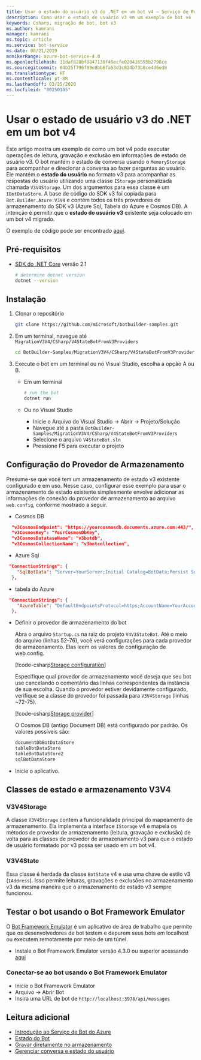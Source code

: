 ```yaml
---
title: Usar o estado do usuário v3 do .NET em um bot v4 – Serviço de Bot
description: Como usar o estado de usuário v3 em um exemplo de bot v4
keywords: Csharp, migração de bot, bot v3
ms.author: kamrani
manager: kamrani
ms.topic: article
ms.service: bot-service
ms.date: 08/21/2019
monikerRange: azure-bot-service-4.0
ms.openlocfilehash: 11daf828bf8847130f49ecfe020416595b2798ce
ms.sourcegitcommit: 64b25f796f89e8bb6fa53d3c824b73b8ce4d6ed8
ms.translationtype: HT
ms.contentlocale: pt-BR
ms.lasthandoff: 03/25/2020
ms.locfileid: "80250105"
---
```

# <a name="using-net-v3-user-state-in-a-v4-bot"></a>Usar o estado de usuário v3 do .NET em um bot v4

Este artigo mostra um exemplo de como um bot v4 pode executar operações de leitura, gravação e exclusão em informações de estado de usuário v3.
O bot mantém o estado de conversa usando o `MemoryStorage` para acompanhar e direcionar a conversa ao fazer perguntas ao usuário.  Ele mantém o **estado do usuário** no formato v3 para acompanhar as respostas do usuário utilizando uma classe `IStorage` personalizada chamada `V3V4Storage`.  Um dos argumentos para essa classe é um `IBotDataStore`. A base de código do SDK v3 foi copiada para `Bot.Builder.Azure.V3V4` e contém todos os três provedores de armazenamento do SDK v3 (Azure Sql, Tabela do Azure e Cosmos DB).  A intenção é permitir que o **estado do usuário v3** existente seja colocado em um bot v4 migrado.

O exemplo de código pode ser encontrado [aqui](https://github.com/microsoft/BotBuilder-Samples/tree/master/MigrationV3V4/CSharp/V4StateBotFromV3Providers).

## <a name="prerequisites"></a>Pré-requisitos

- [SDK do .NET Core](https://dotnet.microsoft.com/download) versão 2.1

    ```bash
    # determine dotnet version
    dotnet --version
    ```

## <a name="setup"></a>Instalação

1. Clonar o repositório

    ```bash
    git clone https://github.com/microsoft/botbuilder-samples.git
    ```

1. Em um terminal, navegue até `MigrationV3V4/CSharp/V4StateBotFromV3Providers`

    ```bash
    cd BotBuilder-Samples/MigrationV3V4/CSharp/V4StateBotFromV3Providers
    ```

1. Execute o bot em um terminal ou no Visual Studio, escolha a opção A ou B.

    - Em um terminal

        ```bash
        # run the bot
        dotnet run
        ```

    - Ou no Visual Studio

        - Inicie o Arquivo do Visual Studio -> Abrir -> Projeto/Solução
        - Navegue até a pasta `BotBuilder-Samples/MigrationV3V4/CSharp/V4StateBotFromV3Providers`
        - Selecione o arquivo `V4StateBot.sln`
        - Pressione F5 para executar o projeto


## <a name="storage-provider-setup"></a>Configuração do Provedor de Armazenamento

Presume-se que você tem um armazenamento de estado v3 existente configurado e em uso. Nesse caso, configurar esse exemplo para usar o armazenamento de estado existente simplesmente envolve adicionar as informações de conexão do provedor de armazenamento ao arquivo `web.config`, conforme mostrado a seguir.

- Cosmos DB

```json
  "v3CosmosEndpoint": "https://yourcosmosdb.documents.azure.com:443/",
  "v3CosmosKey": "YourCosmosDbKey",
  "v3CosmosDatataseName": "v3botdb",
  "v3CosmosCollectionName": "v3botcollection",
```

- Azure Sql

```json
 "ConnectionStrings": {
    "SqlBotData": "Server=YourServer;Initial Catalog=BotData;Persist Security Info=False;User ID=YourUserName;Password=YourUserPassword;MultipleActiveResultSets=False;Encrypt=True;TrustServerCertificate=True;Connection Timeout=30;"
  },
```

- tabela do Azure

```json
 "ConnectionStrings": {
    "AzureTable": "DefaultEndpointsProtocol=https;AccountName=YourAccountName;AccountKey=YourAccountKey;EndpointSuffix=core.windows.net"
  },
```

- Definir o provedor de armazenamento do bot

    Abra o arquivo `Startup.cs` na raiz do projeto `V4V3StateBot`. Até o meio do arquivo (linhas 52-76), você verá configurações para cada provedor de armazenamento. Elas leem os valores de configuração de web.config. 

    [!code-csharp[Storage configuration](~/../botbuilder-samples/MigrationV3V4/CSharp/V4StateBotFromV3Providers/V4V3StateBot/Startup.cs?range=52-76)]

    Especifique qual provedor de armazenamento você deseja que seu bot use cancelando o comentário das linhas correspondentes da instância de sua escolha. Quando o provedor estiver devidamente configurado, verifique se a classe do provedor foi passada para `V3V4Storage` (linhas ~72-75). 

    [!code-csharp[Storage provider](~/../botbuilder-samples/MigrationV3V4/CSharp/V4StateBotFromV3Providers/V4V3StateBot/Startup.cs?range=72-75)]

    O Cosmos DB (antigo Document DB) está configurado por padrão. Os valores possíveis são:

    ```bash
    documentDbBotDataStore
    tableBotDataStore
    tableBotDataStore2
    sqlBotDataStore
    ```

- Inicie o aplicativo. 

## <a name="v3v4-storage-and-state-classes"></a>Classes de estado e armazenamento V3V4

### <a name="v3v4storage"></a>V3V4Storage

A classe `V3V4Storage` contém a funcionalidade principal do mapeamento de armazenamento. Ela implementa a interface `IStorage` v4 e mapeia os métodos de provedor de armazenamento (leitura, gravação e exclusão) de volta para as classes de provedor de armazenamento v3 para que o estado de usuário formatado por v3 possa ser usado em um bot v4.

### <a name="v3v4state"></a>V3V4State

Essa classe é herdada da classe `BotState` v4 e usa uma chave de estilo v3 (`IAddress`). Isso permite leituras, gravações e exclusões no armazenamento v3 da mesma maneira que o armazenamento de estado v3 sempre funcionou.


## <a name="testing-the-bot-using-bot-framework-emulator"></a>Testar o bot usando o Bot Framework Emulator

O [Bot Framework Emulator][5] é um aplicativo de área de trabalho que permite que os desenvolvedores de bot testem e depurem seus bots em localhost ou executem remotamente por meio de um túnel.

- Instale o Bot Framework Emulator versão 4.3.0 ou superior acessando [aqui][6]


### <a name="connect-to-the-bot-using-bot-framework-emulator"></a>Conectar-se ao bot usando o Bot Framework Emulator

- Inicie o Bot Framework Emulator
- Arquivo -> Abrir Bot
- Insira uma URL de bot de `http://localhost:3978/api/messages`


## <a name="further-reading"></a>Leitura adicional

- [Introdução ao Serviço de Bot do Azure][21]
- [Estado do Bot][7]
- [Gravar diretamente no armazenamento][8]
- [Gerenciar conversa e estado do usuário][9]

[3]: https://aka.ms/botframework-emulator-github
[5]: https://github.com/microsoft/botframework-emulator
[6]: https://github.com/Microsoft/BotFramework-Emulator/releases
[7]: https://docs.microsoft.com/azure/bot-service/bot-builder-storage-concept
[8]: https://docs.microsoft.com/azure/bot-service/bot-builder-howto-v4-storage?tabs=csharp
[9]: https://docs.microsoft.com/azure/bot-service/bot-builder-howto-v4-state?tabs=csharp
[21]: https://docs.microsoft.com/azure/bot-service/bot-service-overview-introduction?view=azure-bot-service-4.0
[40]: https://aka.ms/azuredeployment
